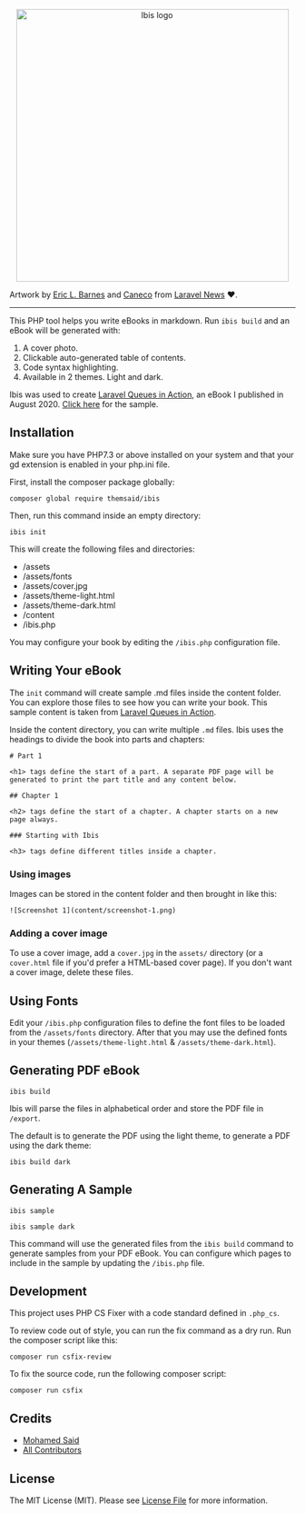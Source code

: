 <p align="center">
    <img src="https://raw.githubusercontent.com/themsaid/ibis/master/art/cover.png" alt="Ibis logo" width="480">
    
Artwork by <a href="https://twitter.com/ericlbarnes">Eric L. Barnes</a> and <a href="https://twitter.com/Caneco">Caneco</a> from <a href="https://laravel-news.com/ibis-book-maker">Laravel News</a> ❤️.
</p>

---

This PHP tool helps you write eBooks in markdown. Run `ibis build` and an eBook will be generated with:
 
1. A cover photo.
2. Clickable auto-generated table of contents.
3. Code syntax highlighting.
4. Available in 2 themes. Light and dark.

Ibis was used to create [Laravel Queues in Action](https://learn-laravel-queues.com), an eBook I published in August 2020. [Click here](https://learn-laravel-queues.com/laravel-queues-in-action.zip) for the sample.

## Installation

Make sure you have PHP7.3 or above installed on your system and that your gd extension is enabled in your php.ini file.

First, install the composer package globally:

```
composer global require themsaid/ibis
```

Then, run this command inside an empty directory:

```
ibis init
```

This will create the following files and directories:

- /assets
- /assets/fonts
- /assets/cover.jpg
- /assets/theme-light.html
- /assets/theme-dark.html
- /content
- /ibis.php

You may configure your book by editing the `/ibis.php` configuration file.

## Writing Your eBook

The `init` command will create sample .md files inside the content folder. You can explore those files to see how you can write your book. This sample content is taken from [Laravel Queues in Action](https://learn-laravel-queues.com). 

Inside the content directory, you can write multiple `.md` files. Ibis uses the headings to divide the book into parts and chapters:

```
# Part 1

<h1> tags define the start of a part. A separate PDF page will be generated to print the part title and any content below.

## Chapter 1

<h2> tags define the start of a chapter. A chapter starts on a new page always.

### Starting with Ibis

<h3> tags define different titles inside a chapter.
``` 

### Using images

Images can be stored in the content folder and then brought in like this:

```
![Screenshot 1](content/screenshot-1.png)
```

### Adding a cover image
To use a cover image, add a `cover.jpg` in the `assets/` directory (or a `cover.html` file if you'd prefer a HTML-based cover page). If you don't want a cover image, delete these files.


## Using Fonts

Edit your `/ibis.php` configuration files to define the font files to be loaded from the `/assets/fonts` directory. After that you may use the defined fonts in your themes (`/assets/theme-light.html` & `/assets/theme-dark.html`).

## Generating PDF eBook

```
ibis build
```

Ibis will parse the files in alphabetical order and store the PDF file in `/export`.

The default is to generate the PDF using the light theme, to generate a PDF using the dark theme:

```
ibis build dark
```

## Generating A Sample

```
ibis sample

ibis sample dark
```

This command will use the generated files from the `ibis build` command to generate samples from your PDF eBook. You can configure which pages to include in the sample by updating the `/ibis.php` file.

## Development

This project uses PHP CS Fixer with a code standard defined in `.php_cs`.  

To review code out of style, you can run the fix command as a dry run.  Run the composer script like this:

`composer run csfix-review`

To fix the source code, run the following composer script:

`composer run csfix`

## Credits

- [Mohamed Said](https://github.com/themsaid)
- [All Contributors](../../contributors)

## License

The MIT License (MIT). Please see [License File](LICENSE.md) for more information.
